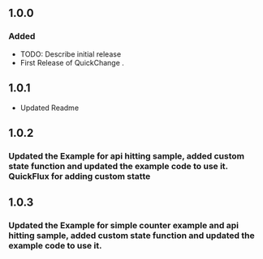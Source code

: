 ## 1.0.0
### Added

* TODO: Describe initial release 
* First Release of QuickChange .
## 1.0.1
* Updated Readme

## 1.0.2
### Updated the Example for api hitting sample, added custom state function and updated the example code to use it. QuickFlux for adding custom statte

## 1.0.3
### Updated the Example for simple counter example and  api hitting sample, added custom state function and updated the example code to use it.